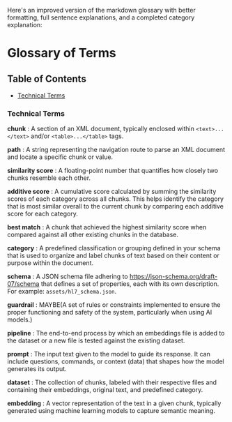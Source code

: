 Here's an improved version of the markdown glossary with better formatting, full sentence explanations, and a completed category explanation:

# Glossary of Terms

## Table of Contents

- [Technical Terms](#technical-terms)

### Technical Terms

**chunk**
: A section of an XML document, typically enclosed within `<text>...</text>` and/or `<table>...</table>` tags.

**path**
: A string representing the navigation route to parse an XML document and locate a specific chunk or value.

**similarity score**
: A floating-point number that quantifies how closely two chunks resemble each other.

<!-- TODO -->

**additive score**
: A cumulative score calculated by summing the similarity scores of each category across all chunks. This helps identify the category that is most similar overall to the current chunk by comparing each additive score for each category.

**best match**
: A chunk that achieved the highest similarity score when compared against all other existing chunks in the database.

**category**
: A predefined classification or grouping defined in your schema that is used to organize and label chunks of text based on their content or purpose within the document.

**schema**
: A JSON schema file adhering to https://json-schema.org/draft-07/schema that defines a set of properties, each with its own description. For example: `assets/hl7_schema.json`.

<!-- TODO -->

**guardrail**
: MAYBE(A set of rules or constraints implemented to ensure the proper functioning and safety of the system, particularly when using AI models.)

**pipeline**
: The end-to-end process by which an embeddings file is added to the dataset or a new file is tested against the existing dataset.

**prompt**
: The input text given to the model to guide its response. It can include questions, commands, or context (data) that shapes how the model generates its output.

**dataset**
: The collection of chunks, labeled with their respective files and containing their embeddings, original text, and predefined category.

**embedding**
: A vector representation of the text in a given chunk, typically generated using machine learning models to capture semantic meaning.
